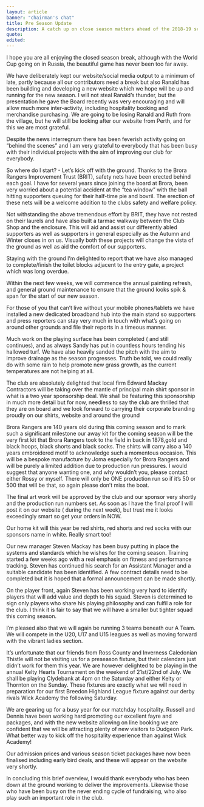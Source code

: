 ```yaml
---
layout: article
banner: "chairman's chat"
title: Pre Season Update
description: A catch up on close season matters ahead of the 2018-19 season from the Brora Rangers Chairman.
quote:
edited:
---
```

I hope you are all enjoying the closed season break, although with the World Cup going on in Russia, the beautiful game has never been too far away.

We have deliberately kept our website/social media output to a minimum of late, partly because all our contributors need a break but also Ranald has been building and developing a new website which we hope will be up and running for the new season. I will not steal Ranald’s thunder, but the presentation he gave the Board recently was very encouraging and will allow much more inter-activity, including hospitality booking and merchandise purchasing. We are going to be losing  Ranald and Ruth from the village, but he will still be looking after our website from Perth, and for this we are most grateful.

Despite the news interregnum there has been feverish activity going on “behind the scenes” and I am very grateful to everybody that has been busy with their individual projects with the aim of improving our club for everybody.

So where do I start? - Let’s kick off with the ground. Thanks to the Brora Rangers Improvement Trust (BRIT), safety nets have been erected behind each goal. I have for several years since joining the board at Brora, been very worried about a potential accident at the “tea window” with the ball hitting supporters queuing for their half-time pie and bovril. The erection of these nets will be a welcome addition to the clubs safety and welfare policy.

Not withstanding the above tremendous effort by BRIT, they have not rested on their laurels and have also built a tarmac walkway between the Club Shop and the enclosure. This will aid and assist our differently abled supporters as well as supporters in general especially as the Autumn and Winter closes in on us. Visually both these projects will change the vista of the ground as well as aid the comfort of our supporters.

Staying with the ground I’m delighted to report that we have also managed to complete/finish the toilet blocks adjacent to the entry gate, a project which was long overdue.

Within the next few weeks, we will commence the annual painting refresh, and general ground maintenance to ensure that the ground looks spik & span for the start of our new season.

For those of you that can’t live without your mobile phones/tablets we have installed a new dedicated broadband hub into the main stand so supporters and press reporters can stay very much in touch with what’s going on around other grounds and file their reports in a timeous manner.

Much work on the playing surface has been completed ( and still continues), and as always Sandy has put in countless hours tending his hallowed turf. We have also heavily sanded the pitch with the aim to improve drainage as the season progresses. Truth be told, we could really do with some rain to help promote new grass growth, as the current temperatures are not helping at all.

The club are absolutely delighted that local firm Edward Mackay Contractors will be taking over the mantle of principal main shirt sponsor in what is a two year sponsorship deal. We shall be featuring this sponsorship in much more detail but for now, needless to say the club are thrilled that they are on board and we look forward to carrying their corporate branding proudly on our shirts, website and around the ground

Brora Rangers are 140 years old during this coming season and to mark such a significant milestone our away kit for the coming season will be the very first kit that Brora Rangers took to the field in back in 1878,gold and black hoops, black shorts and black socks. The shirts will carry also a 140 years embroidered motif to acknowledge such a momentous occasion. This will be a bespoke manufacture by Joma especially for Brora Rangers and will be purely a limited addition due to production run pressures. I would suggest that anyone wanting one, and why wouldn’t you, please contact either Rossy or myself. There will only be ONE production run so if it’s 50 or 500 that will be that, so again please don’t miss the boat.

The final art work will be approved by the club and our sponsor very shortly and the production run numbers set. As soon as I have the final proof I will post it on our website ( during the next week), but trust me it looks exceedingly smart so get your orders in NOW.

Our home kit will this year be red shirts, red shorts and red socks with our sponsors name in white. Really smart too!

Our new manager Steven Mackay has been busy putting in place the systems and standards which he wishes for the coming season. Training started a few weeks ago with a real emphasis on fitness and performance tracking. Steven has continued his search for an Assistant Manager and a suitable candidate has been identified. A few contract details need to be completed but it is hoped that a formal announcement can be made shortly.

On the player front, again Steven has been working very hard to identify players that will add value and depth to his squad. Steven is determined to sign only players who share his playing philosophy and can fulfil a role for the club. I think it is fair to say that we will have a smaller but tighter squad this coming season.

I’m pleased also that we will again be running 3 teams beneath our A Team. We will compete  in the U20, U17 and U15 leagues as well as moving forward with the vibrant ladies section.

It’s unfortunate that our friends from Ross County and Inverness Caledonian Thistle will not be visiting us for a preseason fixture, but their calendars  just didn’t work for them this year. We are however delighted to be playing in the annual Kelty Hearts Tournament on the weekend of 21st/22nd of July. We shall be playing Clydebank at 4pm on the Saturday and either Kelty or Thornton on the Sunday. These fixtures are exactly what we will need in preparation for our first Breedon Highland League fixture against our derby rivals Wick Academy the following Saturday.

We are gearing up for a busy year for our matchday hospitality. Russell and Dennis have been working hard promoting our excellent fayre and packages, and with the new website allowing on line booking we are confident that we will be attracting plenty of new visitors to Dudgeon Park. What better way to kick off the hospitality experience than against Wick Academy!  

Our admission prices and various season ticket packages have now been finalised including early bird deals, and these will appear on the website very shortly.

In concluding this brief overview, I would thank everybody who has been down at the ground working to deliver the improvements. Likewise those who have been busy on the never ending cycle of fundraising, who also play such an important role in the club.
